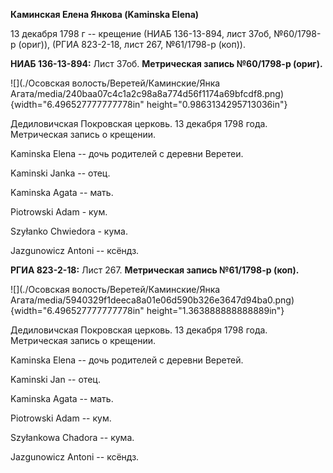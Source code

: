 **Каминская Елена Янкова (Kaminska Elena)**

13 декабря 1798 г -- крещение (НИАБ 136-13-894, лист 37об, №60/1798-р
(ориг)), (РГИА 823-2-18, лист 267, №61/1798-р (коп)).

**НИАБ 136-13-894:** Лист 37об. **Метрическая запись №60/1798-р
(ориг).**

![](./Осовская волость/Веретей/Каминские/Янка Агата/media/240baa07c4c1a2c98a8a774d56f1174a69bfcdf8.png){width="6.496527777777778in"
height="0.9863134295713036in"}

Дедиловичская Покровская церковь. 13 декабря 1798 года. Метрическая
запись о крещении.

Kaminska Elena -- дочь родителей с деревни Веретеи.

Kaminski Janka -- отец.

Kaminska Agata -- мать.

Piotrowski Adam - кум.

Szyłanko Chwiedora - кума.

Jazgunowicz Antoni -- ксёндз.

**РГИА 823-2-18:** Лист 267. **Метрическая запись №61/1798-р (коп).**

![](./Осовская волость/Веретей/Каминские/Янка Агата/media/5940329f1deeca8a01e06d590b326e3647d94ba0.png){width="6.496527777777778in"
height="1.363888888888889in"}

Дедиловичская Покровская церковь. 13 декабря 1798 года. Метрическая
запись о крещении.

Kaminska Elena -- дочь родителей с деревни Веретей.

Kaminski Jan -- отец.

Kaminska Agata -- мать.

Piotrowski Adam -- кум.

Szyłankowa Chadora -- кума.

Jazgunowicz Antoni -- ксёндз.
